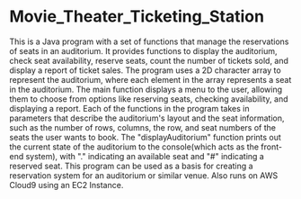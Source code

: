 # Movie_Theater_Ticketing_Station
This is a Java program with a set of functions that manage the reservations of seats in an auditorium. It provides functions to display the auditorium, check seat availability, reserve seats, count the number of tickets sold, and display a report of ticket sales. The program uses a 2D character array to represent the auditorium, where each element in the array represents a seat in the auditorium. The main function displays a menu to the user, allowing them to choose from options like reserving seats, checking availability, and displaying a report. Each of the functions in the program takes in parameters that describe the auditorium's layout and the seat information, such as the number of rows, columns, the row, and seat numbers of the seats the user wants to book. The "displayAuditorium" function prints out the current state of the auditorium to the console(which acts as the front-end system), with "." indicating an available seat and "#" indicating a reserved seat. This program can be used as a basis for creating a reservation system for an auditorium or similar venue. Also runs on AWS Cloud9 using an EC2 Instance.
